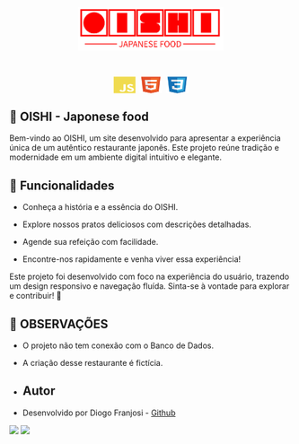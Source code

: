 <h1 align="center">
  <br />
  <img
   src="imagens/logo_oishi.jpg"
    alt="Mega Man Robots API"
    width="260"
  />
 

  <div style="display: inline_block"><br>
  <img align="center" alt="Diogo-Js" height="30" width="40" src="https://raw.githubusercontent.com/devicons/devicon/master/icons/javascript/javascript-plain.svg">
  <img align="center" alt="Diogo-HTML" height="30" width="40" src="https://raw.githubusercontent.com/devicons/devicon/master/icons/html5/html5-original.svg">
  <img align="center" alt="diogo-CSS" height="30" width="40" src="https://raw.githubusercontent.com/devicons/devicon/master/icons/css3/css3-original.svg">
</div>

## 🍣 OISHI - Japonese food
Bem-vindo ao OISHI, um site desenvolvido para apresentar a experiência única de um autêntico restaurante japonês. Este projeto reúne tradição e modernidade em um ambiente digital intuitivo e elegante.

## 🌟 Funcionalidades
- Conheça a história e a essência do OISHI.

- Explore nossos pratos deliciosos com descrições detalhadas.

- Agende sua refeição com facilidade.

- Encontre-nos rapidamente e venha viver essa experiência!

Este projeto foi desenvolvido com foco na experiência do usuário, trazendo um design responsivo e navegação fluída. Sinta-se à vontade para explorar e contribuir! 🚀

## 📝 OBSERVAÇÕES

- O projeto não tem conexão com o Banco de Dados.
- A criação desse restaurante é fictícia.

- ## Autor

- Desenvolvido por Diogo Franjosi - [Github](https://github.com/DiogoFranjosi)

 <a href="https://instagram.com/_diogofranjosi" target="_blank"><img src="https://img.shields.io/badge/-Instagram-%23E4405F?style=for-the-badge&logo=instagram&logoColor=white" target="_blank"></a>
 <a href="https://www.linkedin.com/in/diogofranjosi" target="_blank"><img src="https://img.shields.io/badge/-LinkedIn-%230077B5?style=for-the-badge&logo=linkedin&logoColor=white" target="_blank"></a>
